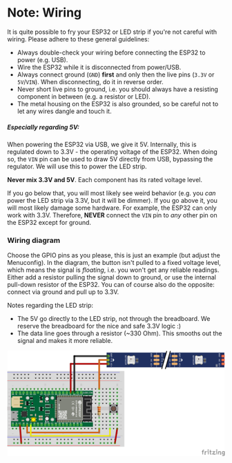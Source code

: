 # Note: Wiring

It is quite possible to fry your ESP32 or LED strip if you're not careful with wiring.
Please adhere to these general guidelines:

- Always double-check your wiring before connecting the ESP32 to power (e.g. USB).
- Wire the ESP32 while it is disconnected from power/USB.
- Always connect ground (`GND`) **first** and only then the live pins (`3.3V` or `5V`/`VIN`). When disconnecting, do it
  in reverse order.
- Never short live pins to ground, i.e. you should always have a resisting component in between (e.g. a resistor or
  LED).
- The metal housing on the ESP32 is also grounded, so be careful not to let any wires dangle and touch it.

##### Especially regarding 5V:

When powering the ESP32 via USB, we give it 5V. Internally, this is regulated down to 3.3V - the operating voltage of
the ESP32.
When doing so, the `VIN` pin can be used to draw 5V directly from USB, bypassing the regulator. We will use this to
power the LED strip.

**Never mix 3.3V and 5V**. Each component has its rated voltage level.

If you go below that, you will most likely see weird behavior (e.g. you *can* power the LED strip via 3.3V, but it will
be dimmer). If you go above it, you will most likely damage some hardware.
For example, the ESP32 can only work with 3.3V. Therefore, **NEVER**
connect the `VIN` pin to *any* other pin on the ESP32 except for ground.

### Wiring diagram

Choose the GPIO pins as you please, this is just an example (but adjust the Menuconfig).
In the diagram, the button isn't pulled to a fixed voltage level, which means the signal is *floating*, i.e. you won't
get any reliable readings.
Either add a resistor pulling the signal down to ground, or use the internal pull-down resistor of the ESP32. You can of
course also do the opposite: connect via ground and pull up to 3.3V.

Notes regarding the LED strip:

- The 5V go directly to the LED strip, not through the breadboard. We reserve the breadboard for the nice and safe 3.3V
  logic :)
- The data line goes through a resistor (~330 Ohm). This smooths out the signal and makes it more reliable.

![Assignment 1 Wiring Diagram](./.github/assignment1_wiring.png)